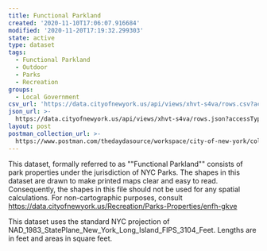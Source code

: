 ```yaml
---
title: Functional Parkland
created: '2020-11-10T17:06:07.916684'
modified: '2020-11-20T17:19:32.299303'
state: active
type: dataset
tags:
  - Functional Parkland
  - Outdoor
  - Parks
  - Recreation
groups:
  - Local Government
csv_url: 'https://data.cityofnewyork.us/api/views/xhvt-s4va/rows.csv?accessType=DOWNLOAD'
json_url: >-
  https://data.cityofnewyork.us/api/views/xhvt-s4va/rows.json?accessType=DOWNLOAD
layout: post
postman_collection_url: >-
  https://www.postman.com/thedaydasource/workspace/city-of-new-york/collection/15909983-6406a4bc-7790-4d8a-a44d-1676e030cbf5
---
```

This dataset, formally referred to as ""Functional Parkland"" consists of park properties under the jurisdiction of NYC Parks. The shapes in this dataset are drawn to make printed maps clear and easy to read. Consequently, the shapes in this file should not be used for any spatial calculations. For non-cartographic purposes, consult https://data.cityofnewyork.us/Recreation/Parks-Properties/enfh-gkve

This dataset uses the standard NYC projection of NAD_1983_StatePlane_New_York_Long_Island_FIPS_3104_Feet. Lengths are in feet and areas in square feet.

